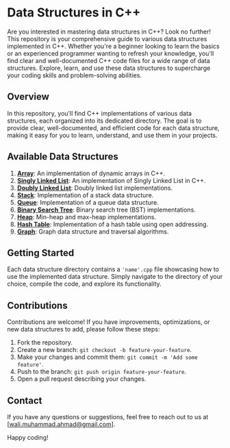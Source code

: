 # Data Structures in C++

Are you interested in mastering data structures in C++? Look no further! This repository is your comprehensive guide to various data structures implemented in C++. Whether you're a beginner looking to learn the basics or an experienced programmer wanting to refresh your knowledge, you'll find clear and well-documented C++ code files for a wide range of data structures. Explore, learn, and use these data structures to supercharge your coding skills and problem-solving abilities.

## Overview

In this repository, you'll find C++ implementations of various data structures, each organized into its dedicated directory. The goal is to provide clear, well-documented, and efficient code for each data structure, making it easy for you to learn, understand, and use them in your projects.

## Available Data Structures

1. **[Array](Array/)**: An implementation of dynamic arrays in C++.
2. **[Singly Linked List](SinglyLinkedList/)**: An implementation of Singly Linked List in C++.
3. **[Doubly Linked List](DoublyLinkedList/)**: Doubly linked list implementations.
4. **[Stack](Stack/)**: Implementation of a stack data structure.
5. **[Queue](Queue/)**: Implementation of a queue data structure.
6. **[Binary Search Tree](BinarySearchTree/)**: Binary search tree (BST) implementations.
7. **[Heap](Heap/)**: Min-heap and max-heap implementations.
8. **[Hash Table](HashTable/)**: Implementation of a hash table using open addressing.
9. **[Graph](Graph/)**: Graph data structure and traversal algorithms.

## Getting Started

Each data structure directory contains a `'name'.cpp` file showcasing how to use the implemented data structure. Simply navigate to the directory of your choice, compile the code, and explore its functionality.

## Contributions

Contributions are welcome! If you have improvements, optimizations, or new data structures to add, please follow these steps:

1. Fork the repository.
2. Create a new branch: `git checkout -b feature-your-feature`.
3. Make your changes and commit them: `git commit -m 'Add some feature'`.
4. Push to the branch: `git push origin feature-your-feature`.
5. Open a pull request describing your changes.

## Contact

If you have any questions or suggestions, feel free to reach out to us at [wali.muhammad.ahmad@gmail.com].

Happy coding!
